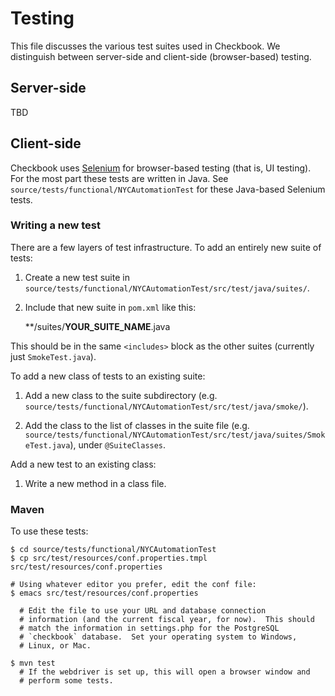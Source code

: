 Testing
==================

This file discusses the various test suites used in Checkbook.  We
distinguish between server-side and client-side (browser-based) testing.


Server-side
------------

TBD


Client-side
---------------

Checkbook uses [Selenium](http://www.seleniumhq.org/) for browser-based
testing (that is, UI testing).  For the most part these tests are
written in Java.  See `source/tests/functional/NYCAutomationTest` for
these Java-based Selenium tests.

### Writing a new test

There are a few layers of test infrastructure.  To add an entirely new
suite of tests:

1.  Create a new test suite in
`source/tests/functional/NYCAutomationTest/src/test/java/suites/`.

2. Include that new suite in `pom.xml` like this:

   <include>**/suites/__YOUR_SUITE_NAME__.java</include>

This should be in the same `<includes>` block as the other suites
(currently just `SmokeTest.java`).


To add a new class of tests to an existing suite:

1. Add a new class to the suite subdirectory
(e.g. `source/tests/functional/NYCAutomationTest/src/test/java/smoke/`).

2. Add the class to the list of classes in the suite file
(e.g. `source/tests/functional/NYCAutomationTest/src/test/java/suites/SmokeTest.java`),
under `@SuiteClasses`.

Add a new test to an existing class:

1. Write a new method in a class file.

### Maven

To use these tests:

    $ cd source/tests/functional/NYCAutomationTest
    $ cp src/test/resources/conf.properties.tmpl src/test/resources/conf.properties

    # Using whatever editor you prefer, edit the conf file:
    $ emacs src/test/resources/conf.properties
    
      # Edit the file to use your URL and database connection
      # information (and the current fiscal year, for now).  This should
      # match the information in settings.php for the PostgreSQL
      # `checkbook` database.  Set your operating system to Windows,
      # Linux, or Mac.
      
    $ mvn test
      # If the webdriver is set up, this will open a browser window and
      # perform some tests.



